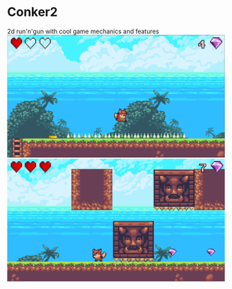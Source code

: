 # Conker2
 2d run'n'gun with cool game mechanics and features
![first screenshot](scr1.png)
![second screenshot](scr2.png)